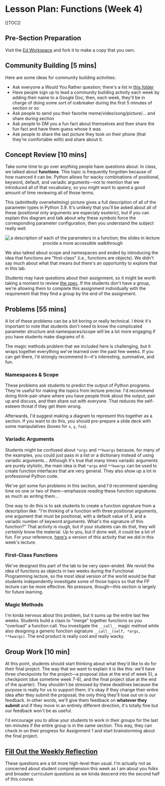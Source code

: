 # Lesson Plan: Functions (Week 4)

[[TOC]]

## Pre-Section Preparation
Visit the [Ed Workspace](https://edstem.org/us/courses/2850/workspaces/p6hfgD4nKeuxhtCcccSPSOCmXkhWA3d2) and fork it to make a copy that you own.

## Community Building \[5 mins\]
Here are some ideas for community building activities:
* Ask everyone a Would You Rather question; there's a list in [this folder](https://drive.google.com/drive/folders/1SobifNwo_dPMA_dO78IUVUuyATwlqF9N?usp=sharing)
* Have people sign up to lead a community building activity each week by adding their name to a Google Doc; then, each week, they'll be in charge of doing some sort of icebreaker during the first 5 minutes of section or so
* Ask people to send you their favorite meme/video/song/picture/... and share during section
* Ask people to DM you a fun fact about themselves and then share the fun fact and have them guess whose it was.
* Ask people to share the last picture they took on their phone (that they're comfortable with) and share about it.


## Concept Review \[10 mins\]
Take some time to go over anything people have questions about. In class, we talked about **functions**. This topic is frequently forgotten because of how nuanced it can be. Python allows for wacky combinations of positional, keyword, default, and variadic arguments—not to mention that we introduced all of that vocabulary, so you might want to spend a good amount of time reviewing all of those terms.

This (admittedly overwhelming) picture gives a full description of all of the parameter types in Python 3.9. It's unlikely that you'll be asked about all of these (positional only arguments are especialy esoteric), but if you can explain this diagram and talk about *why* these symbols force the corresponding parameter configuration, then you understand the subject really well.
<p align="center">
    <img style="max-width: 100%" alt="a description of each of the parameters in a function; the slides in lecture provide a more accessible walkthrough" src="https://drive.google.com/uc?id=1M_E7EnJ60HqX1ivcK_iOf-P2KU8ZkKCj" />
</p>

We also talked about scope and namespaces and ended by introducing the idea that functions are "first-class" (i.e., functions are objects). We didn't say much about what that means but there's an opportunity to explore that in this lab.

Students may have questions about their assignment, so it might be worth taking a moment to review [the spec](https://stanfordpython.com/#/page/assignment-1). If the students don't have a group, we're allowing them to complete this assignment individually with the requirement that they find a group by the end of the assignment.


## Problems \[55 mins\]
<div class="alert alert-warning">
    <span>A lot of these problems can be a bit boring or really technical. I think it's important to note that students don't need to know the complicated parameter structure and namespaces/scope will be a lot more engaging if you have students make diagrams of it.</span>
</div>

The magic methods problem that we included here is challenging, but it wraps together everything we've learned over the past few weeks. If you can get there, I'd strongly recommend it—it's interesting, summative, and fun.

### Namespaces & Scope
These problems ask students to predict the output of Python programs. They're useful for making the topics from lecture precise. I'd recommend doing think-pair-share where you have people think about the output, pair up and discuss, and then share out with everyone. That reduces the self-esteem threat if they get them wrong.

Afterwards, I'd suggest making a diagram to represent this together as a section. If you want to do this, you should pre-prepare a slide deck with some manipulatives (boxes for `x`, `y`, `foo`).

### Variadic Arguments
Students might be confused about `*args` and `**kwargs` because, for many of the examples, you could just pass in a list or a dictionary instead of using variadic arguments... Although it's true that many times variadic arguments are purely stylistic, the main idea is that `*args` and `**kwargs` can be used to create function interfaces that are very general. They also show up a lot in professional Python code. 

We've got some fun problems in this section, and I'd recommend spending time on one or two of them—emphasize *reading* these function signatures as much as *writing* them...

One way to do this is to ask students to create a function signature from a description like: "I'm thinking of a function with three positional arguments, one argument that must be positional, with a default value of 3, and a variadic number of keyword arguments. What's the signature of this function?" That activity is rough, but if your students can do that, they will *certainly* know the material. Up to you, but if done well, it could be a lot of fun. For your reference, [here's](https://docs.google.com/presentation/d/1vU5dAzYOHMBm5WGKdUWs-HYSmCWyV9YBXXlLMbjN2C8/edit?usp=sharing) a version of this activity that we did in this week's lecture.

### First-Class Functions
We've designed this part of the lab to be very open-ended. We revisit the idea of functions as objects in two weeks during the Functional Programming lecture, so the most ideal version of the world would be that students independently investigate some of those topics so that the FP lecture can be more effective. No pressure, though—this section is largely for future learning.

### Magic Methods
I'm kinda nervous about this problem, but it sums up the entire last few weeks. Students build a class to "merge" together functions so you "overload" a function call. You investigate the `__call__` magic method while also designing a generic function signature `__call__(self, *args, **kwargs)`. The end product is really cool and really wacky.

## Group Work \[10 min\]

At this point, students should start thinking about what they'd like to do for their final project. The way that we want to explain it is like this: we'll have three checkpoints for the project—a proposal (due at the end of week 5), a checkpoint (due sometime week 7-8), and the final project (due at the end of the quarter). They shouldn't be stressed by these deadlines because the purpose is really for us to support them: it's okay if they change their entire idea after they submit the proposal; the only thing they'll lose out on is our feedback. In other words, we'll give them feedback on **whatever they submit** and if they move in an entirely different direction, it's totally fine but our feedback won't be as useful.

I'd encourage you to allow your students to work in their groups for the last ten minutes if the entire group is in the same section. This way, they can check in on their progress for Assignment 1 and start brainstorming about the final project.

## [Fill Out the Weekly Reflection](https://forms.gle/ywkddywiVQxKXcgw6)
These questions are a bit more high-level than usual. I'm actually not as concerned about student comprehension this week as I am about you folks and broader curriculum questions as we kinda descend into the second half of this course.
